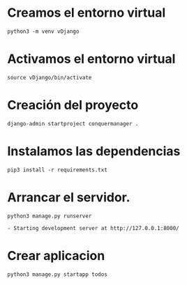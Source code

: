 # Creamos el entorno virtual
    python3 -m venv vDjango

# Activamos el entorno virtual
    source vDjango/bin/activate

# Creación del proyecto
    django-admin startproject conquermanager .

# Instalamos las dependencias
    pip3 install -r requirements.txt

# Arrancar el servidor.
    python3 manage.py runserver

    - Starting development server at http://127.0.0.1:8000/

# Crear aplicacion
    python3 manage.py startapp todos